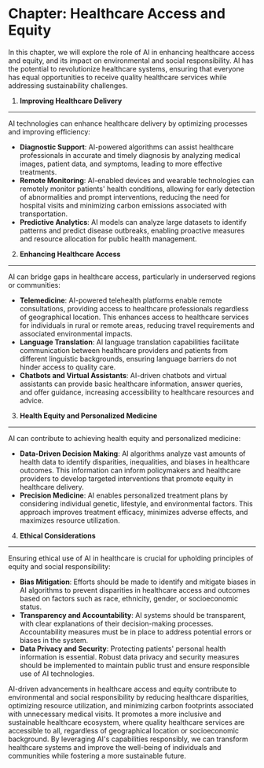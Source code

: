 Chapter: Healthcare Access and Equity
=====================================

In this chapter, we will explore the role of AI in enhancing healthcare access and equity, and its impact on environmental and social responsibility. AI has the potential to revolutionize healthcare systems, ensuring that everyone has equal opportunities to receive quality healthcare services while addressing sustainability challenges.

1. **Improving Healthcare Delivery**
------------------------------------

AI technologies can enhance healthcare delivery by optimizing processes and improving efficiency:

* **Diagnostic Support**: AI-powered algorithms can assist healthcare professionals in accurate and timely diagnosis by analyzing medical images, patient data, and symptoms, leading to more effective treatments.
* **Remote Monitoring**: AI-enabled devices and wearable technologies can remotely monitor patients' health conditions, allowing for early detection of abnormalities and prompt interventions, reducing the need for hospital visits and minimizing carbon emissions associated with transportation.
* **Predictive Analytics**: AI models can analyze large datasets to identify patterns and predict disease outbreaks, enabling proactive measures and resource allocation for public health management.

2. **Enhancing Healthcare Access**
----------------------------------

AI can bridge gaps in healthcare access, particularly in underserved regions or communities:

* **Telemedicine**: AI-powered telehealth platforms enable remote consultations, providing access to healthcare professionals regardless of geographical location. This enhances access to healthcare services for individuals in rural or remote areas, reducing travel requirements and associated environmental impacts.
* **Language Translation**: AI language translation capabilities facilitate communication between healthcare providers and patients from different linguistic backgrounds, ensuring language barriers do not hinder access to quality care.
* **Chatbots and Virtual Assistants**: AI-driven chatbots and virtual assistants can provide basic healthcare information, answer queries, and offer guidance, increasing accessibility to healthcare resources and advice.

3. **Health Equity and Personalized Medicine**
----------------------------------------------

AI can contribute to achieving health equity and personalized medicine:

* **Data-Driven Decision Making**: AI algorithms analyze vast amounts of health data to identify disparities, inequalities, and biases in healthcare outcomes. This information can inform policymakers and healthcare providers to develop targeted interventions that promote equity in healthcare delivery.
* **Precision Medicine**: AI enables personalized treatment plans by considering individual genetic, lifestyle, and environmental factors. This approach improves treatment efficacy, minimizes adverse effects, and maximizes resource utilization.

4. **Ethical Considerations**
-----------------------------

Ensuring ethical use of AI in healthcare is crucial for upholding principles of equity and social responsibility:

* **Bias Mitigation**: Efforts should be made to identify and mitigate biases in AI algorithms to prevent disparities in healthcare access and outcomes based on factors such as race, ethnicity, gender, or socioeconomic status.
* **Transparency and Accountability**: AI systems should be transparent, with clear explanations of their decision-making processes. Accountability measures must be in place to address potential errors or biases in the system.
* **Data Privacy and Security**: Protecting patients' personal health information is essential. Robust data privacy and security measures should be implemented to maintain public trust and ensure responsible use of AI technologies.

AI-driven advancements in healthcare access and equity contribute to environmental and social responsibility by reducing healthcare disparities, optimizing resource utilization, and minimizing carbon footprints associated with unnecessary medical visits. It promotes a more inclusive and sustainable healthcare ecosystem, where quality healthcare services are accessible to all, regardless of geographical location or socioeconomic background. By leveraging AI's capabilities responsibly, we can transform healthcare systems and improve the well-being of individuals and communities while fostering a more sustainable future.
